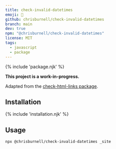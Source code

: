 ```yaml
---
title: check-invalid-datetimes
emoji: 📅
github: chrisburnell/check-invalid-datetimes
branch: main
dev: true
npm: "@chrisburnell/check-invalid-datetimes"
license: MIT
tags:
  - javascript
  - package
---
```


{% include 'package.njk' %}

<p class=" [ center  inline-center ] "><strong>This project is a work-in-progress.</strong></p>

Adapted from the [check-html-links package](https://www.npmjs.com/package/check-html-links).

## Installation

{% include 'installation.njk' %}

## Usage

```bash
npx @chrisburnell/check-invalid-datetimes _site
```

